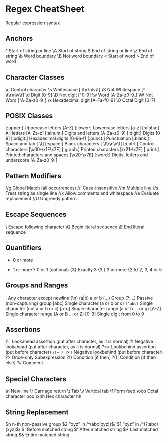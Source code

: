 # Regex CheatSheet
Regular expression syntax


## Anchors
^	Start of string or line
\A	Start of string
$	End of string or line
\Z	End of string
\b	Word boundary
\B	Not word boundary
\<	Start of word
\>	End of word


## Character Classes
\c	Control character
\s	Whitespace [ \t\r\n\v\f]
\S	Not Whitespace [^ \t\r\n\v\f]
\d	Digit [0-9]
\D	Not digit [^0-9]
\w	Word [A-Za-z0-9_]
\W	Not Word [^A-Za-z0-9_]
\x	Hexadecimal digit [A-Fa-f0-9]
\O	Octal Digit [0-7]


## POSIX Classes
[:upper:]	Uppercase letters [A-Z]
[:lower:]	Lowercase letters [a-z]
[:alpha:]	All letters [A-Za-z]
[:alnum:]	Digits and letters [A-Za-z0-9]
[:digit:]	Digits [0-9]
[:xdigit:]	Hexadecimal digits [0-9a-f]
[:punct:]	Punctuation
[:blank:]	Space and tab [ \t]
[:space:]	Blank characters [ \t\r\n\v\f]
[:cntrl:]	Control characters [\x00-\x1F\x7F]
[:graph:]	Printed characters [\x21-\x7E]
[:print:]	Printed characters and spaces [\x20-\x7E]
[:word:]	Digits, letters and underscore [A-Za-z0-9_]


## Pattern Modifiers
//g	Global Match (all occurrences)
//i	Case-insensitive
//m	Multiple line
//s	Treat string as single line
//x	Allow comments and whitespace
//e	Evaluate replacement
//U	Ungreedy pattern


## Escape Sequences
\	Escape following character
\Q	Begin literal sequence
\E	End literal sequence


## Quantifiers
*	0 or more
+	1 or more
?	0 or 1 (optional)
{3}	Exactly 3
{3,}	3 or more
{2,5}	2, 3, 4 or 5


## Groups and Ranges
.	Any character except newline (\n)
(a|b)	a or b
(...)	Group
(?:...)	Passive (non-capturing) group
[abc]	Single character (a or b or c)
`[^abc]`	Single character (not a or b or c)
[a-q]	Single character range (a or b ... or q)
[A-Z]	Single character range (A or B ... or Z)
[0-9]	Single digit from 0 to 9


## Assertions
?=	Lookahead assertion (put after character, as it is normal)
?!	Negative lookahead (put after character, as it is normal)
?<=	Lookbehind assertion (put before character)
`?!= / ?<!`	Negative lookbehind (put before character)
?>	Once-only Subexpression
?()	Condition [if then]
?()|	Condition [if then else]
?#	Comment


## Special Characters
\n	New line
\r	Carriage return
\t	Tab
\v	Vertical tab
\f	Form feed
\ooo	Octal character ooo
\xhh	Hex character hh


## String Replacement
$n	n-th non-passive group
$2	"xyz" in /^(abc(xyz))$/
$1	"xyz" in /^(?:abc)(xyz)$/
$`	Before matched string
$'	After matched string
$+	Last matched string
$&	Entire matched string
